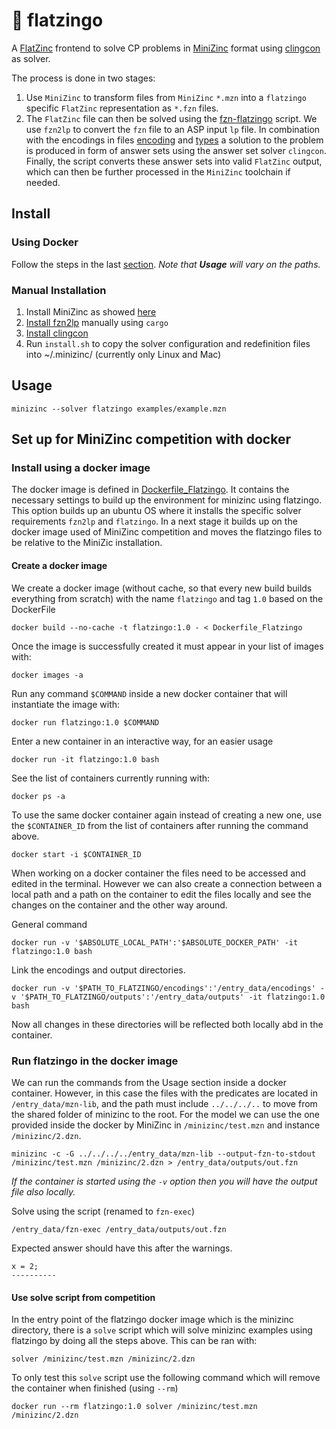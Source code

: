 # :flamingo: flatzingo

A [FlatZinc](https://www.minizinc.org/doc-2.4.3/en/flattening.html) frontend to solve CP problems in [MiniZinc](https://www.minizinc.org) format using [clingcon](https://potassco.org/clingcon/) as solver.

The process is done in two stages:
1. Use `MiniZinc` to transform files from `MiniZinc` `*.mzn` into a `flatzingo` specific `FlatZinc` representation as `*.fzn` files.
2. The `FlatZinc` file can then be solved using the [fzn-flatzingo](fzn-flatzingo.sh) script.
   We use `fzn2lp` to convert the `fzn` file to an ASP input `lp` file.
   In combination with the encodings in files [encoding](encoding.lp) and [types](types.lp) a solution to the problem is produced in form of answer sets using the answer set solver `clingcon`.
   Finally, the script converts these answer sets into valid `FlatZinc` output, which can then be further processed in the `MiniZinc` toolchain if needed.


## Install

### Using Docker

Follow the steps in the last [section](install-using-a-docker-image). *Note that **Usage** will vary on the paths.*

### Manual Installation

1. Install MiniZinc as showed [here](https://www.minizinc.org/doc-2.5.5/en/installation.html)
2. [Install fzn2lp](https://github.com/potassco/fzn2lp) manually using `cargo`
3. [Install clingcon](https://github.com/potassco/clingcon) 
4. Run `install.sh` to copy the solver configuration and redefinition files into ~/.minizinc/ (currently only Linux and Mac)

## Usage

```
minizinc --solver flatzingo examples/example.mzn
```

## Set up for MiniZinc competition with docker

### Install using a docker image

The docker image is defined in [Dockerfile_Flatzingo](Dockerfile_Flatzingo). It contains the necessary settings to build up the environment for minizinc using flatzingo.
This option builds up an ubuntu OS where it installs the specific solver requirements `fzn2lp` and `flatzingo`. In a next stage it builds up on the docker image used of MiniZinc competition and moves the flatzingo files to be relative to the MiniZic installation. 

#### Create a docker image

We create a docker image (without cache, so that every new build builds everything from scratch) with the name `flatzingo` and tag `1.0` based on the DockerFile 

```
docker build --no-cache -t flatzingo:1.0 - < Dockerfile_Flatzingo
```

Once the image is successfully created it must appear in your list of images with:
```
docker images -a
``` 

Run any command `$COMMAND` inside a new docker container that will instantiate the image with:
```
docker run flatzingo:1.0 $COMMAND
```

Enter a new container in an interactive way, for an easier usage
```
docker run -it flatzingo:1.0 bash
```

See the list of containers currently running with:
```
docker ps -a
```

To use the same docker container again instead of creating a new one, use the `$CONTAINER_ID` from the list of containers after running the command above. 

```
docker start -i $CONTAINER_ID
```

When working on a docker container the files need to be accessed and edited in the terminal. However we can also create a connection between a local path and a path on the container to edit the files locally and see the changes on the container and the other way around.

General command
```
docker run -v '$ABSOLUTE_LOCAL_PATH':'$ABSOLUTE_DOCKER_PATH' -it flatzingo:1.0 bash
```

Link the encodings and output directories.
```
docker run -v '$PATH_TO_FLATZINGO/encodings':'/entry_data/encodings' -v '$PATH_TO_FLATZINGO/outputs':'/entry_data/outputs' -it flatzingo:1.0 bash
```

Now all changes in these directories will be reflected both locally abd in the container.

### Run flatzingo in the docker image

We can run the commands from the Usage section inside a docker container. However, in this case the files with the predicates are located in `/entry_data/mzn-lib`, and the path must include `../../../..` to move from the shared folder of minizinc to the root. For the model we can use the one provided inside the docker by MiniZinc in `/minizinc/test.mzn`  and instance `/minizinc/2.dzn`.


```
minizinc -c -G ../../../../entry_data/mzn-lib --output-fzn-to-stdout /minizinc/test.mzn /minizinc/2.dzn > /entry_data/outputs/out.fzn
```

*If the container is started using the `-v` option then you will have the output file also locally.*

Solve using the script (renamed to `fzn-exec`)
```
/entry_data/fzn-exec /entry_data/outputs/out.fzn
```

Expected answer should have this after the warnings.
```
x = 2;
----------
```

#### Use solve script from competition

In the entry point of the flatzingo docker image which is the minizinc directory, there is a `solve` script which will solve minizinc examples using flatzingo by doing all the steps above. This can be ran with:

```
solver /minizinc/test.mzn /minizinc/2.dzn
```

To only test this `solve` script  use the following command which will remove the container when finished (using `--rm`)

```
docker run --rm flatzingo:1.0 solver /minizinc/test.mzn /minizinc/2.dzn
```

